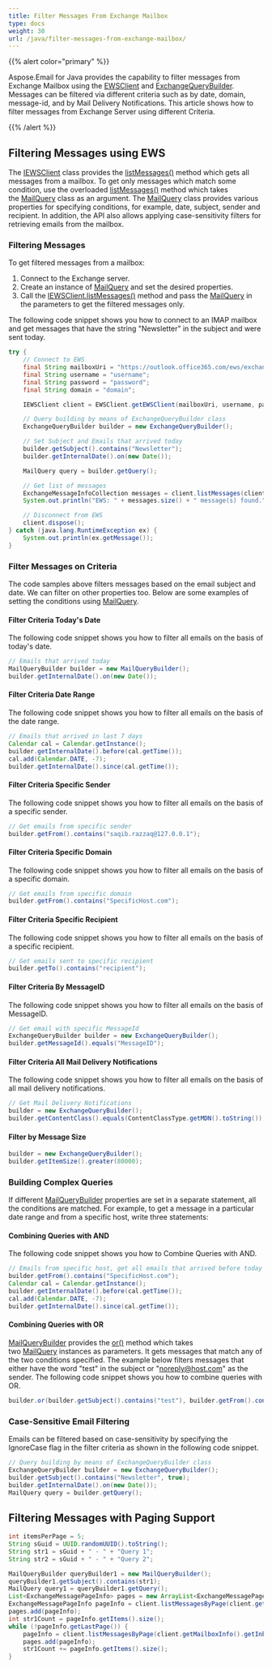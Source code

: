 ```yaml
---
title: Filter Messages From Exchange Mailbox
type: docs
weight: 30
url: /java/filter-messages-from-exchange-mailbox/
---
```



{{% alert color="primary" %}} 

Aspose.Email for Java provides the capability to filter messages from Exchange Mailbox using the [EWSClient](https://apireference.aspose.com/email/java/com.aspose.email/EWSClient) and [ExchangeQueryBuilder](https://apireference.aspose.com/email/java/com.aspose.email/ExchangeQueryBuilder). Messages can be filtered via different criteria such as by date, domain, message-id, and by Mail Delivery Notifications. This article shows how to filter messages from Exchange Server using different Criteria.

{{% /alert %}} 
## **Filtering Messages using EWS**
The [IEWSClient](https://apireference.aspose.com/email/java/com.aspose.email/IEWSClient) class provides the [listMessages()](https://apireference.aspose.com/email/java/com.aspose.email/IEWSClient#listMessages\(\)) method which gets all messages from a mailbox. To get only messages which match some condition, use the overloaded [listMessages()](https://apireference.aspose.com/email/java/com.aspose.email/IEWSClient#listMessages\(java.lang.String,%20com.aspose.email.MailQuery\)) method which takes the [MailQuery](https://apireference.aspose.com/email//java/com.aspose.email/mailquery) class as an argument. The [MailQuery](https://apireference.aspose.com/email//java/com.aspose.email/mailquery) class provides various properties for specifying conditions, for example, date, subject, sender and recipient. In addition, the API also allows applying case-sensitivity filters for retrieving emails from the mailbox.
### **Filtering Messages**
To get filtered messages from a mailbox:

1. Connect to the Exchange server.
1. Create an instance of [MailQuery](https://apireference.aspose.com/email//java/com.aspose.email/mailquery) and set the desired properties.
1. Call the [IEWSClient.listMessages()](https://apireference.aspose.com/email/java/com.aspose.email/IEWSClient#listMessages\(java.lang.String,%20com.aspose.email.MailQuery\)) method and pass the [MailQuery](https://apireference.aspose.com/email//java/com.aspose.email/mailquery) in the parameters to get the filtered messages only.

The following code snippet shows you how to connect to an IMAP mailbox and get messages that have the string "Newsletter" in the subject and were sent today.

~~~Java
try {
    // Connect to EWS
    final String mailboxUri = "https://outlook.office365.com/ews/exchange.asmx";
    final String username = "username";
    final String password = "password";
    final String domain = "domain";

    IEWSClient client = EWSClient.getEWSClient(mailboxUri, username, password, domain);

    // Query building by means of ExchangeQueryBuilder class
    ExchangeQueryBuilder builder = new ExchangeQueryBuilder();

    // Set Subject and Emails that arrived today
    builder.getSubject().contains("Newsletter");
    builder.getInternalDate().on(new Date());

    MailQuery query = builder.getQuery();

    // Get list of messages
    ExchangeMessageInfoCollection messages = client.listMessages(client.getMailboxInfo().getInboxUri(), query, false);
    System.out.println("EWS: " + messages.size() + " message(s) found.");

    // Disconnect from EWS
    client.dispose();
} catch (java.lang.RuntimeException ex) {
    System.out.println(ex.getMessage());
}
~~~
### **Filter Messages on Criteria**
The code samples above filters messages based on the email subject and date. We can filter on other properties too. Below are some examples of setting the conditions using [MailQuery](https://apireference.aspose.com/email//java/com.aspose.email/mailquery).
#### **Filter Criteria Today's Date**
The following code snippet shows you how to filter all emails on the basis of today's date.

~~~Java
// Emails that arrived today
MailQueryBuilder builder = new MailQueryBuilder();
builder.getInternalDate().on(new Date());
~~~
#### **Filter Criteria Date Range**
The following code snippet shows you how to filter all emails on the basis of the date range.



~~~Java
// Emails that arrived in last 7 days
Calendar cal = Calendar.getInstance();
builder.getInternalDate().before(cal.getTime());
cal.add(Calendar.DATE, -7);
builder.getInternalDate().since(cal.getTime());
~~~
#### **Filter Criteria Specific Sender**
The following code snippet shows you how to filter all emails on the basis of a specific sender.

~~~Java
// Get emails from specific sender
builder.getFrom().contains("saqib.razzaq@127.0.0.1");
~~~
#### **Filter Criteria Specific Domain**
The following code snippet shows you how to filter all emails on the basis of a specific domain.

~~~Java
// Get emails from specific domain
builder.getFrom().contains("SpecificHost.com");
~~~
#### **Filter Criteria Specific Recipient**
The following code snippet shows you how to filter all emails on the basis of a specific recipient.

~~~Java
// Get emails sent to specific recipient
builder.getTo().contains("recipient");
~~~
#### **Filter Criteria By MessageID**
The following code snippet shows you how to filter all emails on the basis of MessageID.

~~~Java
// Get email with specific MessageId
ExchangeQueryBuilder builder = new ExchangeQueryBuilder();
builder.getMessageId().equals("MessageID");
~~~
#### **Filter Criteria All Mail Delivery Notifications**
The following code snippet shows you how to filter all emails on the basis of all mail delivery notifications.

~~~Java
// Get Mail Delivery Notifications
builder = new ExchangeQueryBuilder();
builder.getContentClass().equals(ContentClassType.getMDN().toString());
~~~
#### **Filter by Message Size**
~~~Java
builder = new ExchangeQueryBuilder();
builder.getItemSize().greater(80000);
~~~
### **Building Complex Queries**
If different [MailQueryBuilder](https://apireference.aspose.com/email/java/com.aspose.email/MailQueryBuilder) properties are set in a separate statement, all the conditions are matched. For example, to get a message in a particular date range and from a specific host, write three statements:
#### **Combining Queries with AND**
The following code snippet shows you how to Combine Queries with AND.

~~~Java
// Emails from specific host, get all emails that arrived before today and all emails that arrived since 7 days ago
builder.getFrom().contains("SpecificHost.com");
Calendar cal = Calendar.getInstance();
builder.getInternalDate().before(cal.getTime());
cal.add(Calendar.DATE, -7);
builder.getInternalDate().since(cal.getTime());
~~~
#### **Combining Queries with OR**
[MailQueryBuilder](https://apireference.aspose.com/email/java/com.aspose.email/MailQueryBuilder) provides the [or()](https://apireference.aspose.com/email/java/com.aspose.email/MailQueryBuilder#or\(com.aspose.email.MailQuery,%20com.aspose.email.MailQuery\)) method which takes two [MailQuery](https://apireference.aspose.com/email//java/com.aspose.email/mailquery) instances as parameters. It gets messages that match any of the two conditions specified. The example below filters messages that either have the word "test" in the subject or "noreply@host.com" as the sender. The following code snippet shows you how to combine queries with OR.

~~~Java
builder.or(builder.getSubject().contains("test"), builder.getFrom().contains("noreply@host.com"));
~~~
### **Case-Sensitive Email Filtering**
Emails can be filtered based on case-sensitivity by specifying the IgnoreCase flag in the filter criteria as shown in the following code snippet.

~~~Java
// Query building by means of ExchangeQueryBuilder class
ExchangeQueryBuilder builder = new ExchangeQueryBuilder();
builder.getSubject().contains("Newsletter", true);
builder.getInternalDate().on(new Date());
MailQuery query = builder.getQuery();
~~~
## **Filtering Messages with Paging Support**
~~~Java
int itemsPerPage = 5;
String sGuid = UUID.randomUUID().toString();
String str1 = sGuid + " - " + "Query 1";
String str2 = sGuid + " - " + "Query 2";

MailQueryBuilder queryBuilder1 = new MailQueryBuilder();
queryBuilder1.getSubject().contains(str1);
MailQuery query1 = queryBuilder1.getQuery();
List<ExchangeMessagePageInfo> pages = new ArrayList<ExchangeMessagePageInfo>();
ExchangeMessagePageInfo pageInfo = client.listMessagesByPage(client.getMailboxInfo().getInboxUri(), query1, itemsPerPage);
pages.add(pageInfo);
int str1Count = pageInfo.getItems().size();
while (!pageInfo.getLastPage()) {
    pageInfo = client.listMessagesByPage(client.getMailboxInfo().getInboxUri(), query1, itemsPerPage, pageInfo.getPageOffset() + 1);
    pages.add(pageInfo);
    str1Count += pageInfo.getItems().size();
}
~~~
